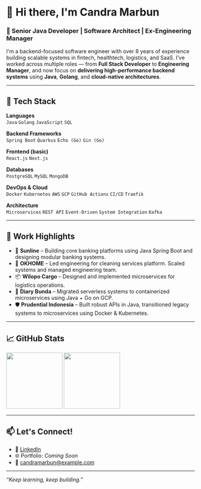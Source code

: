 # 👋 Hi there, I'm Candra Marbun

### 💼 Senior Java Developer | Software Architect | Ex-Engineering Manager

I'm a backend-focused software engineer with over 8 years of experience building scalable systems in fintech, healthtech, logistics, and SaaS. I’ve worked across multiple roles — from **Full Stack Developer** to **Engineering Manager**, and now focus on **delivering high-performance backend systems** using **Java**, **Golang**, and **cloud-native architectures**.

---

## 🔧 Tech Stack

**Languages**  
`Java` `Golang` `JavaScript` `SQL`

**Backend Frameworks**  
`Spring Boot` `Quarkus` `Echo (Go)` `Gin (Go)`

**Frontend (basic)**  
`React.js` `Next.js`

**Databases**  
`PostgreSQL` `MySQL` `MongoDB`

**DevOps & Cloud**  
`Docker` `Kubernetes` `AWS` `GCP` `GitHub Actions` `CI/CD` `Traefik`

**Architecture**  
`Microservices` `REST API` `Event-Driven` `System Integration` `Kafka`

---

## 🏢 Work Highlights

- 🏦 **Sunline** – Building core banking platforms using Java Spring Boot and designing modular banking systems.
- 🧹 **OKHOME** – Led engineering for cleaning services platform. Scaled systems and managed engineering team.
- 📦 **Wilopo Cargo** – Designed and implemented microservices for logistics operations.
- 💊 **Diary Bunda** – Migrated serverless systems to containerized microservices using Java + Go on GCP.
- 🛡️ **Prudential Indonesia** – Built robust APIs in Java, transitioned legacy systems to microservices using Docker & Kubernetes.

---

## 📈 GitHub Stats

<p align="left">
  <img height="150px" src="https://github-readme-stats.vercel.app/api?username=candramarbun&show_icons=true&theme=tokyonight&count_private=true" />
  <img height="150px" src="https://github-readme-stats.vercel.app/api/top-langs/?username=candramarbun&layout=compact&theme=tokyonight" />
</p>

---

## 📫 Let's Connect!

- 💼 [LinkedIn](https://www.linkedin.com/in/candramarbun)  
- 🌐 Portfolio: _Coming Soon_  
- 📨 candramarbun@example.com  

---
_“Keep learning, keep building.”_
